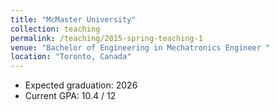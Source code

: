 ```yaml
---
title: "McMaster University"
collection: teaching
permalink: /teaching/2015-spring-teaching-1
venue: "Bachelor of Engineering in Mechatronics Engineer "
location: "Toronto, Canada"
---
```


- Expected graduation: 2026  
- Current GPA: 10.4 / 12
